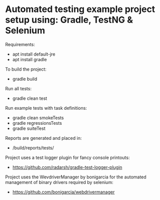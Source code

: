 # Automated testing example project setup using: Gradle, TestNG & Selenium

Requirements: 
- apt install default-jre
- apt install gradle

To build the project:
- gradle build

Run all tests:
- gradle clean test

Run example tests with task definitions:
- gradle clean smokeTests
- gradle regressionsTests
- gradle suiteTest

Reports are generated and placed in:
- /build/reports/tests/

Project uses a test logger plugin for fancy console printouts:
- https://github.com/radarsh/gradle-test-logger-plugin

Project uses the WevdriverManager by bonigarcia for the automated management of binary drivers required by selenium:
- https://github.com/bonigarcia/webdrivermanager
